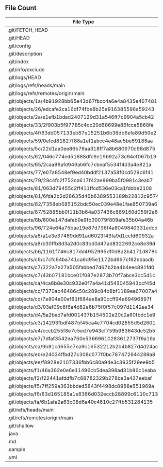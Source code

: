 ## File Count
| File Type | Count |
|-----------|-------|
| .git/FETCH_HEAD      | 0  |
| .git/HEAD      | 0  |
| .git/config      | 0  |
| .git/description      | 0  |
| .git/index      | 0  |
| .git/info/exclude      | 0  |
| .git/logs/HEAD      | 0  |
| .git/logs/refs/heads/main      | 0  |
| .git/logs/refs/remotes/origin/main      | 0  |
| .git/objects/1a/4b91928bb65e43d67fbcc4a6e4a8435e407481      | 0  |
| .git/objects/26/edcafe2ca16df74fbe8b25e916385596a59243      | 0  |
| .git/objects/2a/e1efb1bdad2407129d31a546ff7c9904a5cb42      | 0  |
| .git/objects/33/2f903b5f97785c4cc20d88699e86fcce5868fe      | 0  |
| .git/objects/4f/83dd057133eb87e15251b6b36db6efe89d50e2      | 0  |
| .git/objects/59/0efcd81827f88a1ef1abcc4e48ac5be69188aa      | 0  |
| .git/objects/5c/22d1aa0ee86b76aa318ff7a8b680970c98d875      | 0  |
| .git/objects/62/046c774ed51888dfc9e19b92a73c94ef067b19      | 0  |
| .git/objects/65/2caa88afd949ab6fc7cbeaf5534f4d3a4e821a      | 0  |
| .git/objects/77/e07a8548ef9ed40bddf2137a58f0cd529c6f41      | 0  |
| .git/objects/79/28c4fc2f752ca617f42ae899ba5f0981c3eab7      | 0  |
| .git/objects/81/063d79455c2ff411ffcd536e03ca1fddde2108      | 0  |
| .git/objects/81/6fda2b2d28635d46b6389553189b22812c9574      | 0  |
| .git/objects/82/7358eb685152bdc50ec039e48e1fae850739a6      | 0  |
| .git/objects/87/52885bb0f11b3b64a037436c869160d059f2e6      | 0  |
| .git/objects/8b/600e147dafeb0e9fb30079f809afe35b04a46b      | 0  |
| .git/objects/96/724e64a75bae19e87d796f4a8049840331edcd      | 0  |
| .git/objects/a6/a1e3e37469dd91ad6023f43fa9d1ccfd60932a      | 0  |
| .git/objects/a8/b30ffb8d3a2d0c83bd0d47ad8322692ce8e39d      | 0  |
| .git/objects/b6/1161f746c817dd4952995df0d8a2b4171d878b      | 0  |
| .git/objects/c6/c7cfc64ba741ca6d95e1172bd697cf62edaadb      | 0  |
| .git/objects/c7/322a7a27a505fabbed7d67b2ba4b4eec891fd0      | 0  |
| .git/objects/c7/43b07181bce01f087e2873b70f7abce3cc5d1c      | 0  |
| .git/objects/ca/4ca6b8e30c932e0f7a4a41d545045943bcf45d      | 0  |
| .git/objects/cc/7370ab46486c50c289c84b8bf1189ee67007a4      | 0  |
| .git/objects/cd/7e804a00ef81f684ae8a90ccff94a69496897f      | 0  |
| .git/objects/d3/03af09c8f6a4d82e6b75f0f57c097d1142ae34      | 0  |
| .git/objects/d4/5a2bed7afd001437b154502e20c2a60fbdc1e9      | 0  |
| .git/objects/e3/14293fbdf487bf45ca4e7704cd02855d5d2601      | 0  |
| .git/objects/e4/cccb255f8e7c5ed7e943cf759b983643dc52b5      | 0  |
| .git/objects/e7/7dfaf3542ea760e53669610283612737f9a16a      | 0  |
| .git/objects/ea/9b81cd655e7ea9c16532212b2b4b827d4d24ac      | 0  |
| .git/objects/eb/e24034ffbd27c308c077f0bc787472644288a8      | 0  |
| .git/objects/ee/f8928e2107336fbb6c80a94e3c3935f29ee9b5      | 0  |
| .git/objects/f1/46a362e0e6e11496cb5dea398ad31b86c1eaba      | 0  |
| .git/objects/f2/f22441afddfb7c68782329b278be3a427eebaf      | 0  |
| .git/objects/f5/7ff259a363bbded5843f4498dc8988e551969a      | 0  |
| .git/objects/f6/83d165185a1e8386d032eccb28899c6110c713      | 0  |
| .git/objects/fa/6b1afa2a63c08d6a40c4610c27ffb531284135      | 0  |
| .git/refs/heads/main      | 0  |
| .git/refs/remotes/origin/main      | 0  |
| .git/shallow      | 0  |
| .java      | 14  |
| .md      | 4  |
| .sample      | 14  |
| .yml      | 1  |
